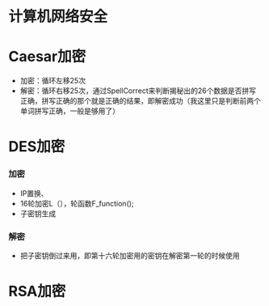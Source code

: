 # 计算机网络安全

# Caesar加密 
- 加密：循环左移25次
- 解密：循环右移25次，通过SpellCorrect来判断揭秘出的26个数据是否拼写正确，拼写正确的那个就是正确的结果，即解密成功（我这里只是判断前两个单词拼写正确，一般是够用了）

# DES加密
### 加密
- IP置换、
- 16轮加密L（），轮函数F_function();
- 子密钥生成
### 解密
- 把子密钥倒过来用，即第十六轮加密用的密钥在解密第一轮的时候使用

# RSA加密
